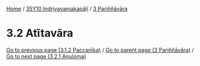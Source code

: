 
[Home](/) / [35Y10 Indriyayamakapāḷi](../../35Y10.md) / [3 Pariññāvāra](../3.md)

# 3.2 Atītavāra


[Go to previous page (3.1.2 Paccanīka)](3.1/3.1.2.md) / [Go to parent page (3 Pariññāvāra)](../3.md) / [Go to next page (3.2.1 Anuloma)](3.2/3.2.1.md)


